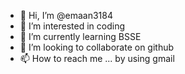 - 👋 Hi, I’m @emaan3184
- 👀 I’m interested in coding 
- 🌱 I’m currently learning BSSE
- 💞️ I’m looking to collaborate on github
- 📫 How to reach me ... by using gmail

<!---
emaan3184/emaan3184 is a ✨ special ✨ repository because its `README.md` (this file) appears on your GitHub profile.
You can click the Preview link to take a look at your changes.
--->
